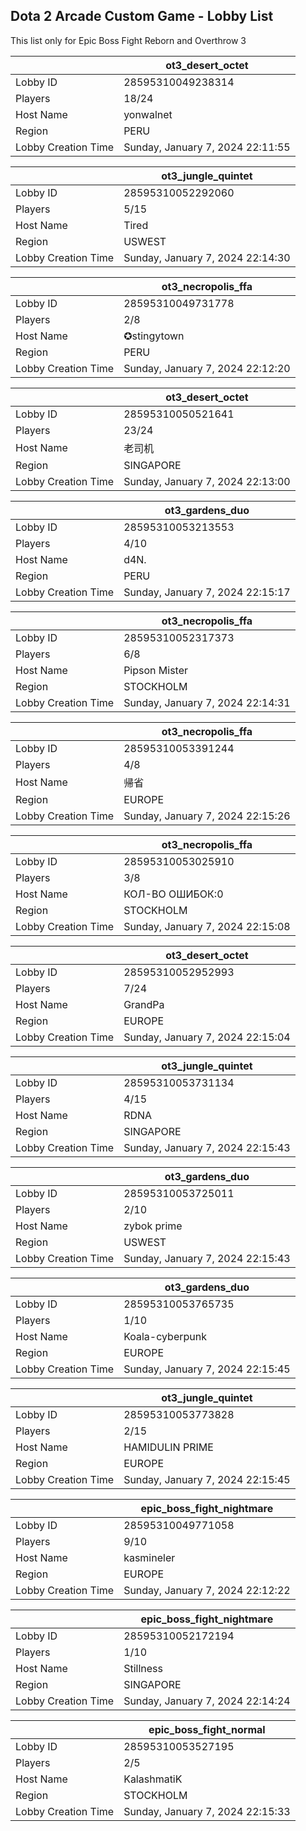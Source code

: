 ## Dota 2 Arcade Custom Game - Lobby List

This list only for Epic Boss Fight Reborn and Overthrow 3

|  | ot3_desert_octet |
| ------ | ------ |
| Lobby ID | 28595310049238314 |
| Players | 18/24 |
| Host Name | yonwalnet |
| Region | PERU |
| Lobby Creation Time | Sunday, January 7, 2024 22:11:55 |


|  | ot3_jungle_quintet |
| ------ | ------ |
| Lobby ID | 28595310052292060 |
| Players | 5/15 |
| Host Name | Tired |
| Region | USWEST |
| Lobby Creation Time | Sunday, January 7, 2024 22:14:30 |


|  | ot3_necropolis_ffa |
| ------ | ------ |
| Lobby ID | 28595310049731778 |
| Players | 2/8 |
| Host Name | ✪stingytown |
| Region | PERU |
| Lobby Creation Time | Sunday, January 7, 2024 22:12:20 |


|  | ot3_desert_octet |
| ------ | ------ |
| Lobby ID | 28595310050521641 |
| Players | 23/24 |
| Host Name | 老司机 |
| Region | SINGAPORE |
| Lobby Creation Time | Sunday, January 7, 2024 22:13:00 |


|  | ot3_gardens_duo |
| ------ | ------ |
| Lobby ID | 28595310053213553 |
| Players | 4/10 |
| Host Name | d4N. |
| Region | PERU |
| Lobby Creation Time | Sunday, January 7, 2024 22:15:17 |


|  | ot3_necropolis_ffa |
| ------ | ------ |
| Lobby ID | 28595310052317373 |
| Players | 6/8 |
| Host Name | Pipson Mister |
| Region | STOCKHOLM |
| Lobby Creation Time | Sunday, January 7, 2024 22:14:31 |


|  | ot3_necropolis_ffa |
| ------ | ------ |
| Lobby ID | 28595310053391244 |
| Players | 4/8 |
| Host Name | 帰省 |
| Region | EUROPE |
| Lobby Creation Time | Sunday, January 7, 2024 22:15:26 |


|  | ot3_necropolis_ffa |
| ------ | ------ |
| Lobby ID | 28595310053025910 |
| Players | 3/8 |
| Host Name | КОЛ-ВО ОШИБОК:0 |
| Region | STOCKHOLM |
| Lobby Creation Time | Sunday, January 7, 2024 22:15:08 |


|  | ot3_desert_octet |
| ------ | ------ |
| Lobby ID | 28595310052952993 |
| Players | 7/24 |
| Host Name | GrandPa |
| Region | EUROPE |
| Lobby Creation Time | Sunday, January 7, 2024 22:15:04 |


|  | ot3_jungle_quintet |
| ------ | ------ |
| Lobby ID | 28595310053731134 |
| Players | 4/15 |
| Host Name | RDNA |
| Region | SINGAPORE |
| Lobby Creation Time | Sunday, January 7, 2024 22:15:43 |


|  | ot3_gardens_duo |
| ------ | ------ |
| Lobby ID | 28595310053725011 |
| Players | 2/10 |
| Host Name | zybok prime |
| Region | USWEST |
| Lobby Creation Time | Sunday, January 7, 2024 22:15:43 |


|  | ot3_gardens_duo |
| ------ | ------ |
| Lobby ID | 28595310053765735 |
| Players | 1/10 |
| Host Name | Koala-cyberpunk |
| Region | EUROPE |
| Lobby Creation Time | Sunday, January 7, 2024 22:15:45 |


|  | ot3_jungle_quintet |
| ------ | ------ |
| Lobby ID | 28595310053773828 |
| Players | 2/15 |
| Host Name | HAMIDULIN PRIME |
| Region | EUROPE |
| Lobby Creation Time | Sunday, January 7, 2024 22:15:45 |


|  | epic_boss_fight_nightmare |
| ------ | ------ |
| Lobby ID | 28595310049771058 |
| Players | 9/10 |
| Host Name | kasmineler |
| Region | EUROPE |
| Lobby Creation Time | Sunday, January 7, 2024 22:12:22 |


|  | epic_boss_fight_nightmare |
| ------ | ------ |
| Lobby ID | 28595310052172194 |
| Players | 1/10 |
| Host Name | Stillness |
| Region | SINGAPORE |
| Lobby Creation Time | Sunday, January 7, 2024 22:14:24 |


|  | epic_boss_fight_normal |
| ------ | ------ |
| Lobby ID | 28595310053527195 |
| Players | 2/5 |
| Host Name | KalashmatiK |
| Region | STOCKHOLM |
| Lobby Creation Time | Sunday, January 7, 2024 22:15:33 |


